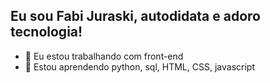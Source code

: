 ## Eu sou Fabi Juraski, autodidata e adoro tecnologia!


- 🔭 Eu estou trabalhando com front-end
- 🌱 Estou aprendendo python, sql, HTML, CSS, javascript


  
